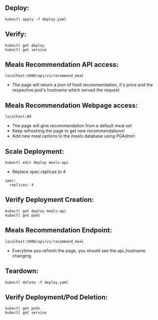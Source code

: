 ## Deploy:
```
kubectl apply -f deploy.yaml
```
## Verify:
```
kubectl get deploy
kubectl get service
```

## Meals Recommendation API access:
```
localhost:5000/api/v1/recommend_meal
```
- The page will return a json of food recommendation, it's price and the respective pod's hostname which served the request

## Meals Recommendation Webpage access:
```
localhost:80
```
- The page will give recommendation from a default meal set
- Keep refreshing the page to get new recommendations!
- Add new meal options to the meals database using PGAdmin

## Scale Deployment:
```
kubectl edit deploy meals-api
```
- Replace spec.replicas to 4
```
spec:
  replicas: 4
```

## Verify Deployment Creation:
```
kubectl get deploy meals-api
kubectl get pods 
```

## Meals Recommendation Endpoint: 
```
localhost:5000/api/v1/recommend_meal
```
- Everytime you refresh the page, you should see the api_hostname changing.

## Teardown:
```
kubectl delete -f deploy.yaml
```

## Verify Deployment/Pod Deletion:
```
kubectl get pods 
kubectl get service
```


